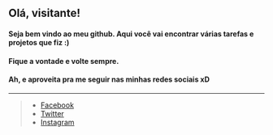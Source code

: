 ## Olá, visitante!
#### Seja bem vindo ao meu github. Aqui você vai encontrar várias tarefas e projetos que fiz :)
#### Fique a vontade e volte sempre.
#### Ah, e aproveita pra me seguir nas minhas redes sociais xD
---
> - [Facebook](https://www.facebook.com/w.d.m.soares/)
> - [Twitter](https://twitter.com/wd_soares)
> - [Instagram](https://www.instagram.com/wd_soares/)

<!--
**wdsoares/wdsoares** is a ✨ _special_ ✨ repository because its `README.md` (this file) appears on your GitHub profile.

Here are some ideas to get you started:

- 🔭 I’m currently working on ...
- 🌱 I’m currently learning ...
- 👯 I’m looking to collaborate on ...
- 🤔 I’m looking for help with ...
- 💬 Ask me about ...
- 📫 How to reach me: ...
- 😄 Pronouns: ...
- ⚡ Fun fact: ...
-->
